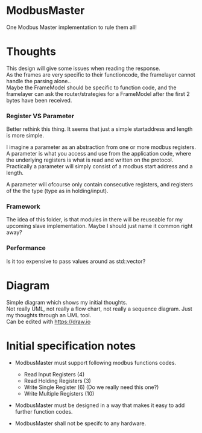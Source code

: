 # ModbusMaster
One Modbus Master implementation to rule them all!  

# Thoughts
This design will give some issues when reading the response.  
As the frames are very specific to their functioncode, the framelayer cannot handle the parsing alone..  
Maybe the FrameModel should be specific to function code, and the framelayer can ask the router/strategies for a FrameModel after the first 2 bytes have been received.  

### Register VS Parameter
Better rethink this thing. It seems that just a simple startaddress and length is more simple.  
  
I imagine a parameter as an abstraction from one or more modbus registers.
A parameter is what you access and use from the application code, where the underlying registers is what is read and written on the protocol.
Practically a parameter will simply consist of a modbus start address and a length.

A parameter will ofcourse only contain consecutive registers, and registers of the the type (type as in holding/input).

### Framework
The idea of this folder, is that modules in there will be reuseable for my upcoming slave implementation.
Maybe I should just name it common right away?

### Performance
Is it too expensive to pass values around as std::vector?

# Diagram
Simple diagram which shows my initial thoughts.  
Not really UML, not really a flow chart, not really a sequence diagram.  Just my thoughts through an UML tool.  
Can be edited with https://draw.io

# Initial specification notes
* ModbusMaster must support following modbus functions codes.
  * Read Input Registers (4)
  * Read Holding Registers (3)
  * Write Single Register (6) (Do we really need this one?)
  * Write Multiple Registers (10)

* ModbusMaster must be designed in a way that makes it easy to add further function codes.

* ModbusMaster shall not be specifc to any hardware.
